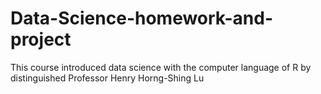 # Data-Science-homework-and-project
This course introduced data science with the computer language of R by distinguished Professor Henry Horng-Shing Lu 
